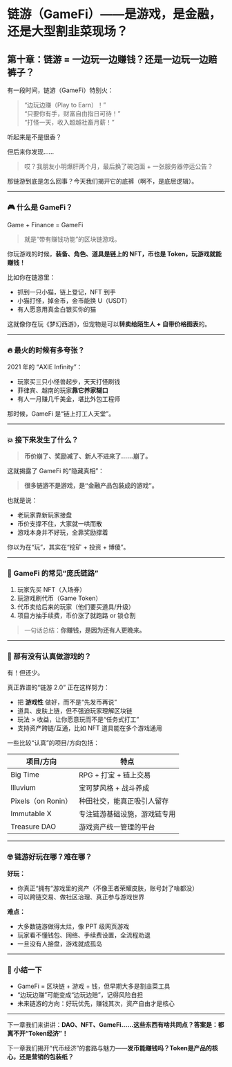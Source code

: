 # 链游（GameFi）——是游戏，是金融，还是大型割韭菜现场？

## 第十章：链游 = 一边玩一边赚钱？还是一边玩一边赔裤子？

有一段时间，链游（GameFi）特别火：

> “边玩边赚（Play to Earn）！”\
> “只要你有手，财富自由指日可待！”\
> “打怪一天，收入超越社畜月薪！”

听起来是不是很香？

但后来你发现……

> 哎？我朋友小明爆肝两个月，最后换了碗泡面 + 一张服务器停运公告？

那链游到底是怎么回事？今天我们揭开它的底裤（啊不，是底层逻辑）。

***

### 🎮 什么是 GameFi？

Game + Finance = GameFi

> 就是“带有赚钱功能”的区块链游戏。

你玩游戏的时候，**装备、角色、道具是链上的 NFT，币也是 Token，玩游戏就能赚钱！**

比如你在链游里：

* 抓到一只小猫，链上登记，NFT 到手
* 小猫打怪，掉金币，金币能换 U（USDT）
* 有人愿意用真金白银买你的猫

这就像你在玩《梦幻西游》，但宠物是可以**转卖给陌生人 + 自带价格图表**的。

***

### 🔥 最火的时候有多夸张？

2021 年的 “AXIE Infinity”：

* 玩家买三只小怪兽起步，天天打怪刷钱
* 菲律宾、越南的玩家**靠它养家糊口**
* 有人一月赚几千美金，堪比外包工程师

那时候，GameFi 是“链上打工人天堂”。

***

### 💥 接下来发生了什么？

> **币价崩了、奖励减了、新人不进来了……崩了。**

这就揭露了 GameFi 的“隐藏真相”：

> **很多链游不是游戏，是“金融产品包装成的游戏”。**

也就是说：

* 老玩家靠新玩家接盘
* 币价支撑不住，大家就一哄而散
* 游戏本身并不好玩，全靠奖励撑着

你以为在“玩”，其实在“挖矿 + 投资 + 博傻”。

***

### 🧻 GameFi 的常见“庞氏链路”

1. 玩家先买 NFT（入场券）
2. 玩游戏刷代币（Game Token）
3. 代币卖给后来的玩家（他们要买道具/升级）
4. 项目方抽手续费，币价涨了就跑路 or 锁仓割

> 一句话总结：**你赚钱，是因为还有人更晚来。**

***

### 🧠 那有没有认真做游戏的？

有！但还少。

真正靠谱的“链游 2.0” 正在这样努力：

* 把 **游戏性** 做好，而不是“先发币再说”
* 道具、皮肤上链，但不强迫玩家理解区块链
* 玩法 > 收益，让你愿意玩而不是“任务式打工”
* 支持资产跨链/互通，比如 NFT 道具能在多个游戏通用

一些比较“认真”的项目/方向包括：

| 项目/方向            | 特点              |
| ---------------- | --------------- |
| Big Time         | RPG + 打宝 + 链上交易 |
| Illuvium         | 宝可梦风格 + 战斗养成    |
| Pixels（on Ronin） | 种田社交，能真正吸引人留存   |
| Immutable X      | 专注链游基础设施，游戏链专用  |
| Treasure DAO     | 游戏资产统一管理的平台     |

***

### 🤓 链游好玩在哪？难在哪？

**好玩：**

* 你真正“拥有”游戏里的资产（不像王者荣耀皮肤，账号封了啥都没）
* 可以跨链交易、做社区治理、真正参与游戏世界

**难点：**

* 大多数链游做得太烂，像 PPT 级网页游戏
* 玩家看不懂钱包、网络、手续费设置，全流程劝退
* 一旦没有人接盘，游戏就成孤岛

***

### 🧠 小结一下

* GameFi = 区块链 + 游戏 + 钱，但早期大多是割韭菜工具
* “边玩边赚”可能变成“边玩边赔”，记得风险自担
* 未来链游的方向：好玩优先，赚钱其次，资产自由才是核心

***

下一章我们来讲讲：**DAO、NFT、GameFi……这些东西有啥共同点？答案是：都离不开“Token经济”！**

下一章我们揭开“代币经济”的套路与魅力——**发币能赚钱吗？Token是产品的核心，还是营销的包装纸？**
